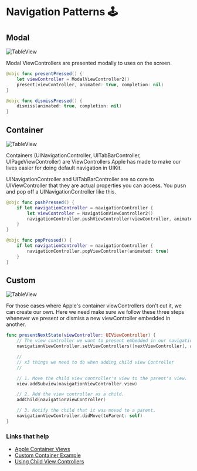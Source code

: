 # Navigation Patterns 🕹

## Modal

![TableView](https://github.com/jrasmusson/swift-arcade/blob/master/images/navigation/modal.gif)

Modal ViewControllers are presented modally to uses on the screen. 

```swift
@objc func presentPressed() {
    let viewController = ModalViewController2()
    present(viewController, animated: true, completion: nil)
}

@objc func dismissPressed() {
    dismiss(animated: true, completion: nil)
}
```


## Container

![TableView](https://github.com/jrasmusson/swift-arcade/blob/master/images/navigation/container.gif)


Containers (UINavigationController, UITabBarController, UIPageViewController) are ViewControllers Apple has made to make our lives easier for doing default navigation in UIKit.

UINavigationController and UITabBarController are so core to UIViewController that they are actual properties you can access. You pusn and pop off a UINavigationController like this.

```swift
@objc func pushPressed() {
    if let navigationController = navigationController {
        let viewController = NavigationViewController2()
        navigationController.pushViewController(viewController, animated: true)
    }
}

@objc func popPressed() {
    if let navigationController = navigationController {
        navigationController.popViewController(animated: true)
    }
}
```


## Custom

![TableView](https://github.com/jrasmusson/swift-arcade/blob/master/images/navigation/custom.gif)

For those cases where Apple's container viewControllers don't cut it, we can create our own. Here we need make sure we follow these three steps whenever we present or dismiss a new viewController embedded in another.

```swift
func presentNextState(viewController: UIViewController) {
    // The view controller we want to present embedded in our navigationViewController
    navigationViewController.setViewControllers([nextViewController], animated: true)

    //
    // x3 things we need to do when adding child view Controller
    //

    // 1. Move the child view controller's view to the parent's view.
    view.addSubview(navigationViewController.view)

    // 2. Add the view controller as a child.
    addChild(navigationViewController)

    // 3. Notify the child that it was moved to a parent.
    navigationViewController.didMove(toParent: self)
}
```

### Links that help

- [Apple Container Views](https://developer.apple.com/library/archive/featuredarticles/ViewControllerPGforiPhoneOS/ImplementingaContainerViewController.html)
- [Custom Container Example](https://www.swiftbysundell.com/articles/custom-container-view-controllers-in-swift/)
- [Using Child View Controllers](https://www.swiftbysundell.com/articles/using-child-view-controllers-as-plugins-in-swift/)
